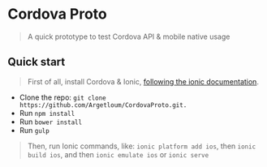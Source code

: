 # Cordova Proto

> A quick prototype to test Cordova API & mobile native usage

## Quick start

> First of all, install Cordova & Ionic, [following the ionic documentation](http://ionicframework.com/docs/guide/installation.html).

- Clone the repo: `git clone https://github.com/Argetloum/CordovaProto.git.`
- Run `npm install`
- Run `bower install`
- Run `gulp`

> Then, run Ionic commands, like: `ionic platform add ios`, then `ionic build ios`, and then `ionic emulate ios` or `ionic serve`
